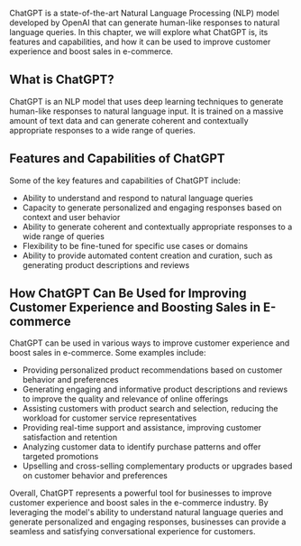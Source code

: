 
ChatGPT is a state-of-the-art Natural Language Processing (NLP) model developed by OpenAI that can generate human-like responses to natural language queries. In this chapter, we will explore what ChatGPT is, its features and capabilities, and how it can be used to improve customer experience and boost sales in e-commerce.

What is ChatGPT?
----------------

ChatGPT is an NLP model that uses deep learning techniques to generate human-like responses to natural language input. It is trained on a massive amount of text data and can generate coherent and contextually appropriate responses to a wide range of queries.

Features and Capabilities of ChatGPT
------------------------------------

Some of the key features and capabilities of ChatGPT include:

* Ability to understand and respond to natural language queries
* Capacity to generate personalized and engaging responses based on context and user behavior
* Ability to generate coherent and contextually appropriate responses to a wide range of queries
* Flexibility to be fine-tuned for specific use cases or domains
* Ability to provide automated content creation and curation, such as generating product descriptions and reviews

How ChatGPT Can Be Used for Improving Customer Experience and Boosting Sales in E-commerce
------------------------------------------------------------------------------------------

ChatGPT can be used in various ways to improve customer experience and boost sales in e-commerce. Some examples include:

* Providing personalized product recommendations based on customer behavior and preferences
* Generating engaging and informative product descriptions and reviews to improve the quality and relevance of online offerings
* Assisting customers with product search and selection, reducing the workload for customer service representatives
* Providing real-time support and assistance, improving customer satisfaction and retention
* Analyzing customer data to identify purchase patterns and offer targeted promotions
* Upselling and cross-selling complementary products or upgrades based on customer behavior and preferences

Overall, ChatGPT represents a powerful tool for businesses to improve customer experience and boost sales in the e-commerce industry. By leveraging the model's ability to understand natural language queries and generate personalized and engaging responses, businesses can provide a seamless and satisfying conversational experience for customers.
